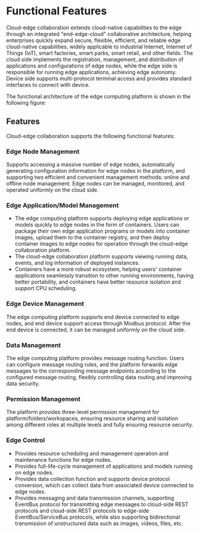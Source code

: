 # Functional Features

Cloud-edge collaboration extends cloud-native capabilities to the edge through an integrated "end-edge-cloud" collaborative architecture, helping enterprises quickly expand secure, flexible, efficient, and reliable edge cloud-native capabilities,
widely applicable to industrial Internet, Internet of Things (IoT), smart factories, smart parks, smart retail, and other fields. The cloud side implements the registration, management, and distribution of applications and configurations of edge nodes, while the edge side is responsible for running edge applications, achieving edge autonomy. Device side supports multi-protocol terminal access and provides standard interfaces to connect with device.

The functional architecture of the edge computing platform is shown in the following figure:

## Features

Cloud-edge collaboration supports the following functional features:

### Edge Node Management

Supports accessing a massive number of edge nodes, automatically generating configuration information for edge nodes in the platform, and supporting two efficient and convenient management methods: online and offline node management. Edge nodes can be managed, monitored, and operated uniformly on the cloud side.

### Edge Application/Model Management

- The edge computing platform supports deploying edge applications or models quickly to edge nodes in the form of containers.
  Users can package their own edge application programs or models into container images, upload them to the container registry, and then deploy container images to edge nodes for operation through the cloud-edge collaboration platform.
- The cloud-edge collaboration platform supports viewing running data, events, and log information of deployed instances.
- Containers have a more robust ecosystem, helping users' container applications seamlessly transition to other running environments, having better portability,
  and containers have better resource isolation and support CPU scheduling.

### Edge Device Management

The edge computing platform supports end device connected to edge nodes, and end device support access through Modbus protocol. After the end device is connected, it can be managed uniformly on the cloud side.

### Data Management

The edge computing platform provides message routing function. Users can configure message routing rules, and the platform forwards edge messages to the corresponding message endpoints according to the configured message routing,
flexibly controlling data routing and improving data security.

### Permission Management

The platform provides three-level permission management for platform/folders/workspaces, ensuring resource sharing and isolation among different roles at multiple levels and fully ensuring resource security.

### Edge Control

- Provides resource scheduling and management operation and maintenance functions for edge nodes.
- Provides full-life-cycle management of applications and models running on edge nodes.
- Provides data collection function and supports device protocol conversion, which can collect data from associated device connected to edge nodes.
- Provides messaging and data transmission channels, supporting EventBus protocol for transmitting edge messages to cloud-side REST protocols and cloud-side REST protocols to edge-side EventBus/ServiceBus protocols, while also supporting bidirectional transmission of unstructured data such as images, videos, files, etc.
